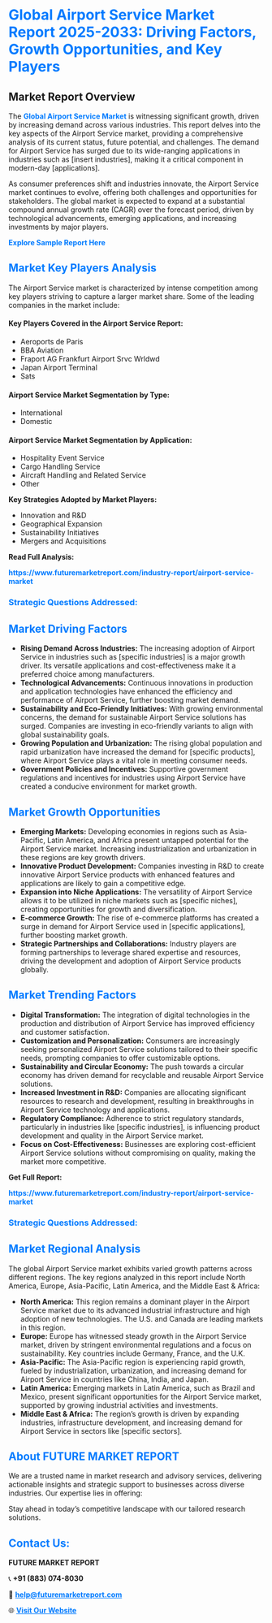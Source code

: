 <h1 style="color: #007BFF;">Global Airport Service Market Report 2025-2033: Driving Factors, Growth Opportunities, and Key Players</h1>

<section id="overview">
<h2>Market Report Overview</h2>
<p>The <a href="https://www.futuremarketreport.com/industry-report/airport-service-market" style="color: #007BFF; text-decoration: none;"><strong>Global Airport Service Market</strong></a> is witnessing significant growth, driven by increasing demand across various industries. This report delves into the key aspects of the Airport Service market, providing a comprehensive analysis of its current status, future potential, and challenges. The demand for Airport Service has surged due to its wide-ranging applications in industries such as [insert industries], making it a critical component in modern-day [applications].</p>
<p>As consumer preferences shift and industries innovate, the Airport Service market continues to evolve, offering both challenges and opportunities for stakeholders. The global market is expected to expand at a substantial compound annual growth rate (CAGR) over the forecast period, driven by technological advancements, emerging applications, and increasing investments by major players.</p>
</section>

<section id="overview">
<p><a href="https://www.futuremarketreport.com/request-sample/reportId=50775" style="color: #007BFF; text-decoration: none;"><strong>Explore Sample Report Here</strong></a></p>
</section>

<section id="key-players">
<h2 style="color: #007BFF;">Market Key Players Analysis</h2>
<p>The Airport Service market is characterized by intense competition among key players striving to capture a larger market share. Some of the leading companies in the market include:</p>
<h4>Key Players Covered in the Airport Service Report:</h4>
<ul><li>Aeroports de Paris</li><li>BBA Aviation</li><li>Fraport AG Frankfurt Airport Srvc Wrldwd</li><li>Japan Airport Terminal</li><li>Sats</li></ul>
<h4>Airport Service Market Segmentation by Type:</h4>
<ul><li>International</li><li>Domestic</li></ul>

<h4>Airport Service Market Segmentation by Application:</h4>
<ul><li>Hospitality Event Service</li><li>Cargo Handling Service</li><li>Aircraft Handling and Related Service</li><li>Other</li></ul>
<p><strong>Key Strategies Adopted by Market Players:</strong></p>
<ul>
<li>Innovation and R&D</li>
<li>Geographical Expansion</li>
<li>Sustainability Initiatives</li>
<li>Mergers and Acquisitions</li>
</ul>
</section>

<section>
<p><strong>Read Full Analysis: </strong></p><a href="https://www.futuremarketreport.com/industry-report/airport-service-market" style="color: #007BFF; text-decoration: none;"><strong>https://www.futuremarketreport.com/industry-report/airport-service-market</strong></a>
<h3 style="color: #007BFF;">Strategic Questions Addressed:</h3>
</section>

<section id="driving-factors">
<h2 style="color: #007BFF;">Market Driving Factors</h2>
<ul>
<li><strong>Rising Demand Across Industries:</strong> The increasing adoption of Airport Service in industries such as [specific industries] is a major growth driver. Its versatile applications and cost-effectiveness make it a preferred choice among manufacturers.</li>
<li><strong>Technological Advancements:</strong> Continuous innovations in production and application technologies have enhanced the efficiency and performance of Airport Service, further boosting market demand.</li>
<li><strong>Sustainability and Eco-Friendly Initiatives:</strong> With growing environmental concerns, the demand for sustainable Airport Service solutions has surged. Companies are investing in eco-friendly variants to align with global sustainability goals.</li>
<li><strong>Growing Population and Urbanization:</strong> The rising global population and rapid urbanization have increased the demand for [specific products], where Airport Service plays a vital role in meeting consumer needs.</li>
<li><strong>Government Policies and Incentives:</strong> Supportive government regulations and incentives for industries using Airport Service have created a conducive environment for market growth.</li>
</ul>
</section>

<section id="growth-opportunities">
<h2 style="color: #007BFF;">Market Growth Opportunities</h2>
<ul>
<li><strong>Emerging Markets:</strong> Developing economies in regions such as Asia-Pacific, Latin America, and Africa present untapped potential for the Airport Service market. Increasing industrialization and urbanization in these regions are key growth drivers.</li>
<li><strong>Innovative Product Development:</strong> Companies investing in R&D to create innovative Airport Service products with enhanced features and applications are likely to gain a competitive edge.</li>
<li><strong>Expansion into Niche Applications:</strong> The versatility of Airport Service allows it to be utilized in niche markets such as [specific niches], creating opportunities for growth and diversification.</li>
<li><strong>E-commerce Growth:</strong> The rise of e-commerce platforms has created a surge in demand for Airport Service used in [specific applications], further boosting market growth.</li>
<li><strong>Strategic Partnerships and Collaborations:</strong> Industry players are forming partnerships to leverage shared expertise and resources, driving the development and adoption of Airport Service products globally.</li>
</ul>
</section>

<section id="trending-factors">
<h2 style="color: #007BFF;">Market Trending Factors</h2>
<ul>
<li><strong>Digital Transformation:</strong> The integration of digital technologies in the production and distribution of Airport Service has improved efficiency and customer satisfaction.</li>
<li><strong>Customization and Personalization:</strong> Consumers are increasingly seeking personalized Airport Service solutions tailored to their specific needs, prompting companies to offer customizable options.</li>
<li><strong>Sustainability and Circular Economy:</strong> The push towards a circular economy has driven demand for recyclable and reusable Airport Service solutions.</li>
<li><strong>Increased Investment in R&D:</strong> Companies are allocating significant resources to research and development, resulting in breakthroughs in Airport Service technology and applications.</li>
<li><strong>Regulatory Compliance:</strong> Adherence to strict regulatory standards, particularly in industries like [specific industries], is influencing product development and quality in the Airport Service market.</li>
<li><strong>Focus on Cost-Effectiveness:</strong> Businesses are exploring cost-efficient Airport Service solutions without compromising on quality, making the market more competitive.</li>
</ul>
</section>

<section>
<p><strong>Get Full Report: </strong></p><a href="https://www.futuremarketreport.com/industry-report/airport-service-market" style="color: #007BFF; text-decoration: none;"><strong>https://www.futuremarketreport.com/industry-report/airport-service-market</strong></a>
<h3 style="color: #007BFF;">Strategic Questions Addressed:</h3>
</section>


<section id="regional-analysis">
<h2 style="color: #007BFF;">Market Regional Analysis</h2>
<p>The global Airport Service market exhibits varied growth patterns across different regions. The key regions analyzed in this report include North America, Europe, Asia-Pacific, Latin America, and the Middle East & Africa:</p>
<ul>
<li><strong>North America:</strong> This region remains a dominant player in the Airport Service market due to its advanced industrial infrastructure and high adoption of new technologies. The U.S. and Canada are leading markets in this region.</li>
<li><strong>Europe:</strong> Europe has witnessed steady growth in the Airport Service market, driven by stringent environmental regulations and a focus on sustainability. Key countries include Germany, France, and the U.K.</li>
<li><strong>Asia-Pacific:</strong> The Asia-Pacific region is experiencing rapid growth, fueled by industrialization, urbanization, and increasing demand for Airport Service in countries like China, India, and Japan.</li>
<li><strong>Latin America:</strong> Emerging markets in Latin America, such as Brazil and Mexico, present significant opportunities for the Airport Service market, supported by growing industrial activities and investments.</li>
<li><strong>Middle East & Africa:</strong> The region’s growth is driven by expanding industries, infrastructure development, and increasing demand for Airport Service in sectors like [specific sectors].</li>
</ul>
</section>

<footer>
<h2 style="color: #007BFF;">About FUTURE MARKET REPORT</h2>
<p>We are a trusted name in market research and advisory services, delivering actionable insights and strategic support to businesses across diverse industries. Our expertise lies in offering:</p>

<p>Stay ahead in today’s competitive landscape with our tailored research solutions.</p>

<h2 style="color: #007BFF;">Contact Us:</h2>
<p><strong>FUTURE MARKET REPORT</strong></p>
<p>📞 <strong>+91 (883) 074-8030</strong></p>
<p>📧 <strong><a href="mailto:help@futuremarketreport.com" style="color: #007BFF;">help@futuremarketreport.com</a></strong></p>
<p>🌐 <strong><a href="https://www.futuremarketreport.com/" style="color: #007BFF;">Visit Our Website</a></strong></p>
</footer>